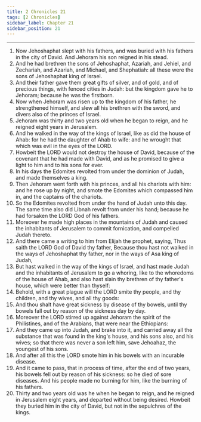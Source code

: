 ```yaml
---
title: 2 Chronicles 21
tags: [2 Chronicles]
sidebar_label: Chapter 21
sidebar_position: 21
---
```


---
1. Now Jehoshaphat slept with his fathers, and was buried with his fathers in the city of David. And Jehoram his son reigned in his stead.
2. And he had brethren the sons of Jehoshaphat, Azariah, and Jehiel, and Zechariah, and Azariah, and Michael, and Shephatiah: all these were the sons of Jehoshaphat king of Israel.
3. And their father gave them great gifts of silver, and of gold, and of precious things, with fenced cities in Judah: but the kingdom gave he to Jehoram; because he was the firstborn.
4. Now when Jehoram was risen up to the kingdom of his father, he strengthened himself, and slew all his brethren with the sword, and divers also of the princes of Israel.
5. Jehoram was thirty and two years old when he began to reign, and he reigned eight years in Jerusalem.
6. And he walked in the way of the kings of Israel, like as did the house of Ahab: for he had the daughter of Ahab to wife: and he wrought that which was evil in the eyes of the LORD.
7. Howbeit the LORD would not destroy the house of David, because of the covenant that he had made with David, and as he promised to give a light to him and to his sons for ever.
8. In his days the Edomites revolted from under the dominion of Judah, and made themselves a king.
9. Then Jehoram went forth with his princes, and all his chariots with him: and he rose up by night, and smote the Edomites which compassed him in, and the captains of the chariots.
10. So the Edomites revolted from under the hand of Judah unto this day. The same time also did Libnah revolt from under his hand; because he had forsaken the LORD God of his fathers.
11. Moreover he made high places in the mountains of Judah and caused the inhabitants of Jerusalem to commit fornication, and compelled Judah thereto.
12. And there came a writing to him from Elijah the prophet, saying, Thus saith the LORD God of David thy father, Because thou hast not walked in the ways of Jehoshaphat thy father, nor in the ways of Asa king of Judah,
13. But hast walked in the way of the kings of Israel, and hast made Judah and the inhabitants of Jerusalem to go a whoring, like to the whoredoms of the house of Ahab, and also hast slain thy brethren of thy father's house, which were better than thyself:
14. Behold, with a great plague will the LORD smite thy people, and thy children, and thy wives, and all thy goods:
15. And thou shalt have great sickness by disease of thy bowels, until thy bowels fall out by reason of the sickness day by day.
16. Moreover the LORD stirred up against Jehoram the spirit of the Philistines, and of the Arabians, that were near the Ethiopians:
17. And they came up into Judah, and brake into it, and carried away all the substance that was found in the king's house, and his sons also, and his wives; so that there was never a son left him, save Jehoahaz, the youngest of his sons.
18. And after all this the LORD smote him in his bowels with an incurable disease.
19. And it came to pass, that in process of time, after the end of two years, his bowels fell out by reason of his sickness: so he died of sore diseases. And his people made no burning for him, like the burning of his fathers.
20. Thirty and two years old was he when he began to reign, and he reigned in Jerusalem eight years, and departed without being desired. Howbeit they buried him in the city of David, but not in the sepulchres of the kings.